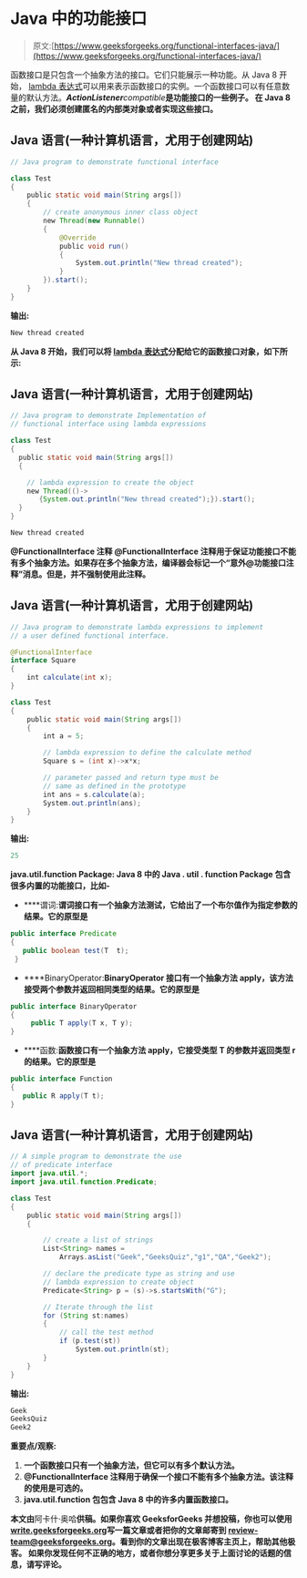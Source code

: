 # Java 中的功能接口

> 原文:[https://www.geeksforgeeks.org/functional-interfaces-java/](https://www.geeksforgeeks.org/functional-interfaces-java/)

函数接口是只包含一个抽象方法的接口。它们只能展示一种功能。从 Java 8 开始， [lambda 表达式](https://www.geeksforgeeks.org/lambda-expressions-java-8/)可以用来表示函数接口的实例。一个函数接口可以有任意数量的默认方法。*****ActionListener******compatible***是功能接口的一些例子。
在 Java 8 之前，我们必须创建匿名的内部类对象或者实现这些接口。** 

## **Java 语言(一种计算机语言，尤用于创建网站)**

```java
// Java program to demonstrate functional interface

class Test
{
    public static void main(String args[])
    {
        // create anonymous inner class object
        new Thread(new Runnable()
        {
            @Override
            public void run()
            {
                System.out.println("New thread created");
            }
        }).start();
    }
}
```

****输出:****

```java
New thread created
```

**从 Java 8 开始，我们可以将 [lambda 表达式](https://www.geeksforgeeks.org/lambda-expressions-java-8/)分配给它的函数接口对象，如下所示:**

## **Java 语言(一种计算机语言，尤用于创建网站)**

```java
// Java program to demonstrate Implementation of
// functional interface using lambda expressions

class Test
{
  public static void main(String args[])
  {

    // lambda expression to create the object
    new Thread(()->
       {System.out.println("New thread created");}).start();
  }
}
```

```java
New thread created
```

****@FunctionalInterface 注释**
@FunctionalInterface 注释用于保证功能接口不能有多个抽象方法。如果存在多个抽象方法，编译器会标记一个“意外@功能接口注释”消息。但是，并不强制使用此注释。** 

## **Java 语言(一种计算机语言，尤用于创建网站)**

```java
// Java program to demonstrate lambda expressions to implement
// a user defined functional interface.

@FunctionalInterface
interface Square
{
    int calculate(int x);
}

class Test
{
    public static void main(String args[])
    {
        int a = 5;

        // lambda expression to define the calculate method
        Square s = (int x)->x*x;

        // parameter passed and return type must be
        // same as defined in the prototype
        int ans = s.calculate(a);
        System.out.println(ans);
    }
}
```

****输出:****

```java
25
```

****java.util.function Package:**
Java 8 中的 Java . util . function Package 包含很多内置的功能接口，比如-** 

*   ****谓词:**谓词接口有一个抽象方法测试，它给出了一个布尔值作为指定参数的结果。它的原型是**

```java
public interface Predicate
{
   public boolean test(T  t);
 }
```

*   ****BinaryOperator:**BinaryOperator 接口有一个抽象方法 apply，该方法接受两个参数并返回相同类型的结果。它的原型是**

```java
public interface BinaryOperator 
{
     public T apply(T x, T y);
} 
```

*   ****函数:**函数接口有一个抽象方法 apply，它接受类型 T 的参数并返回类型 r 的结果。它的原型是**

```java
public interface Function 
{
   public R apply(T t);
}
```

## **Java 语言(一种计算机语言，尤用于创建网站)**

```java
// A simple program to demonstrate the use
// of predicate interface
import java.util.*;
import java.util.function.Predicate;

class Test
{
    public static void main(String args[])
    {

        // create a list of strings
        List<String> names =
            Arrays.asList("Geek","GeeksQuiz","g1","QA","Geek2");

        // declare the predicate type as string and use
        // lambda expression to create object
        Predicate<String> p = (s)->s.startsWith("G");

        // Iterate through the list
        for (String st:names)
        {
            // call the test method
            if (p.test(st))
                System.out.println(st);
        }
    }
}
```

****输出:****

```java
Geek
GeeksQuiz
Geek2
```

****重要点/观察:****

1.  **一个函数接口只有一个抽象方法，但它可以有多个默认方法。**
2.  **@FunctionalInterface 注释用于确保一个接口不能有多个抽象方法。该注释的使用是可选的。**
3.  **java.util.function 包包含 Java 8 中的许多内置函数接口。**

**本文由**阿卡什·奥哈**供稿。如果你喜欢 GeeksforGeeks 并想投稿，你也可以使用[write.geeksforgeeks.org](https://write.geeksforgeeks.org)写一篇文章或者把你的文章邮寄到 review-team@geeksforgeeks.org。看到你的文章出现在极客博客主页上，帮助其他极客。
如果你发现任何不正确的地方，或者你想分享更多关于上面讨论的话题的信息，请写评论。**